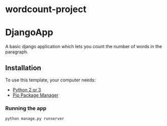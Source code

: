 # wordcount-project
# DjangoApp

A basic django application which lets you count the number of words in the paragraph.

## Installation

To use this template, your computer needs:

- [Python 2 or 3](https://python.org)
- [Pip Package Manager](https://pypi.python.org/pypi)

### Running the app

```bash
python manage.py runserver
```
